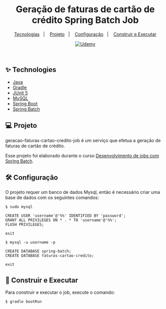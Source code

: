 <h1 align=center>
  Geração de faturas de cartão de crédito Spring Batch Job
</h1>

<p align=center>
  <a href="#-technologies">Tecnologias</a>&nbsp;&nbsp;&nbsp;|&nbsp;&nbsp;&nbsp;
  <a href="#-project">Projeto</a>&nbsp;&nbsp;&nbsp;|&nbsp;&nbsp;&nbsp;
  <a href="#-configuration">Configuração</a>&nbsp;&nbsp;&nbsp;|&nbsp;&nbsp;&nbsp;
  <a href="#-developing">Construir e Executar</a>
</p>

<p align=center>
  <a href="https://www.udemy.com/certificate/404/"> <img alt="Udemy" src=https://img.shields.io/badge/Udemy-EC5252?style=flat-square&logo=Udemy&logoColor=white&labelColor=purple&color=purple&https://www.udemy.com/certificate/404/></a>
</p>

<br>

## ✨ Technologies

- [Java](https://www.oracle.com/java/technologies/downloads/)
- [Gradle](https://docs.gradle.org/current/userguide/userguide.html)
- [JUnit 5](https://junit.org/junit5/docs/current/user-guide/)
- [MySQL](https://dev.mysql.com/downloads/mysql/)
- [Spring Boot](https://spring.io/projects/spring-boot)
- [Spring Batch](https://spring.io/projects/spring-batch)

## 💻 Projeto

geracao-faturas-cartao-credito-job é um serviço que efetua a geração de faturas de cartão de crédito.

Esse projeto foi elaborado durante o curso [Desenvolvimento de jobs com Spring Batch](https://www.udemy.com/share/103eh43@WkfdGKu8A6NAdGpSxOIOLN9tjcdECAP3NEiN3MdU4dH98wKcM9gwKAvTr6u4EryC/).

## 🛠️ Configuração

O projeto requer um banco de dados Mysql, então é necessário criar uma base de dados com os seguintes comandos:

```
$ sudo mysql

CREATE USER 'username'@'%%' IDENTIFIED BY 'password';
GRANT ALL PRIVILEGES ON * . * TO 'username'@'%%';
FLUSH PRIVILEGES;

exit

$ mysql -u username -p

CREATE DATABASE spring-batch;
CREATE DATABASE faturas-cartao-credito;

exit
```

## 🚀 Construir e Executar

Para construir e executar o job, execute o comando:

```sh
$ gradle bootRun
```
